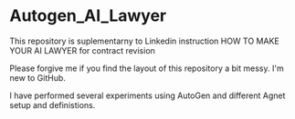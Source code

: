 # Autogen_AI_Lawyer
This repository is suplementarny to Linkedin instruction HOW TO MAKE YOUR AI LAWYER for contract revision

Please forgive me if you find the layout of this repository a bit messy. I'm new to GitHub.

I have performed several experiments using AutoGen and different Agnet setup and definistions.
